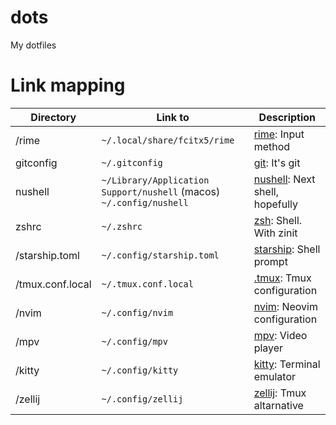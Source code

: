 # dots

My dotfiles

# Link mapping

| Directory        | Link to                                                             | Description                      |
| ---------------- | ------------------------------------------------------------------- | -------------------------------- |
| /rime            | `~/.local/share/fcitx5/rime`                                        | [rime]: Input method             |
| gitconfig        | `~/.gitconfig`                                                      | [git]: It's git                  |
| nushell          | `~/Library/Application Support/nushell` (macos) `~/.config/nushell` | [nushell]: Next shell, hopefully |
| zshrc            | `~/.zshrc`                                                          | [zsh]: Shell. With zinit         |
| /starship.toml   | `~/.config/starship.toml`                                           | [starship]: Shell prompt         |
| /tmux.conf.local | `~/.tmux.conf.local`                                                | [.tmux]: Tmux configuration      |
| /nvim            | `~/.config/nvim`                                                    | [nvim]: Neovim configuration     |
| /mpv             | `~/.config/mpv`                                                     | [mpv]: Video player              |
| /kitty           | `~/.config/kitty`                                                   | [kitty]: Terminal emulator       |
| /zellij          | `~/.config/zellij`                                                  | [zellij]: Tmux altarnative       |

[rime]: https://rime.im/
[git]: https://git-scm.com/
[zsh]: https://www.zsh.org/
[nushell]: https://www.nushell.sh/
[starship]: https://starship.rs/
[.tmux]: https://github.com/gpakosz/.tmux
[nvim]: https://neovim.io/
[mpv]: https://mpv.io/
[kitty]: https://sw.kovidgoyal.net/kitty/
[zellij]: https://zellij.dev/
